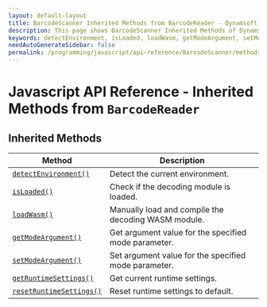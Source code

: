 ```yaml
---
layout: default-layout
title: BarcodeScanner Inherited Methods from BarcodeReader - Dynamsoft Barcode Reader JavaScript Edition API
description: This page shows BarcodeScanner Inherited Methods of Dynamsoft Barcode Reader JavaScript SDK.
keywords: detectEnvironment, isLoaded, loadWasm, getModeArgument, setModeArgument, getRuntimeSettings, resetRuntimeSettings, inherited methods, BarcodeReader, BarcodeScanner, api reference, javascript, js
needAutoGenerateSidebar: false
permalink: /programming/javascript/api-reference/BarcodeScanner/methods/inherited.html
---
```

<!--NOTE, This page is used until version 8.2.3-->

# Javascript API Reference - Inherited Methods from `BarcodeReader`

## Inherited Methods

| Method               | Description |
|----------------------|-------------|
| [`detectEnvironment()`](../../BarcodeReader/methods/initialize-and-destroy.md#detectenvironment) | Detect the current environment. |
| [`isLoaded()`](../../BarcodeReader/methods/initialize-and-destroy.md#isloaded) | Check if the decoding module is loaded. |
| [`loadWasm()`](../../BarcodeReader/methods/initialize-and-destroy.md#loadwasm) | Manually load and compile the decoding WASM module. |
| [`getModeArgument()`](../../BarcodeReader/methods/parameter-and-runtime-settings.md#getmodeargument) | Get argument value for the specified mode parameter. |
| [`setModeArgument()`](../../BarcodeReader/methods/parameter-and-runtime-settings.md#setmodeargument) | Set argument value for the specified mode parameter. |
| [`getRuntimeSettings()`](../../BarcodeReader/methods/parameter-and-runtime-settings.md#getruntimesettings) | Get current runtime settings. |
| [`resetRuntimeSettings()`](../../BarcodeReader/methods/parameter-and-runtime-settings.md#resetruntimesettings) | Reset runtime settings to default. |
